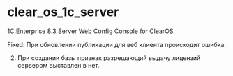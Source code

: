 # clear_os_1c_server
1C:Enterprise 8.3 Server Web Config Console for ClearOS 

Fixed: При обновлении публикации для веб клиента происходит ошибка. 

2) При создании базы признак разрешающий выдачу лицензий сервером выставлен в нет.

